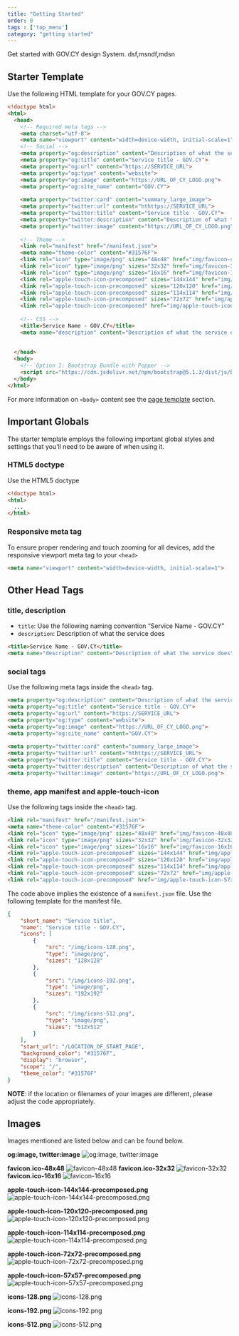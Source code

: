```yaml
---
title: "Getting Started"
order: 0
tags : ['top_menu']
category: "getting started"
---
```


Get started with GOV.CY design System. dsf,msndf,mdsn

## Starter Template
Use the following HTML template for your GOV.CY pages.

```html
<!doctype html>
<html>
  <head>
    <!-- Required meta tags -->
    <meta charset="utf-8">
    <meta name="viewport" content="width=device-width, initial-scale=1">
    <!-- Social -->
    <meta property="og:description" content="Description of what the service does">
    <meta property="og:title" content="Service title - GOV.CY">
    <meta property="og:url" content="https://SERVICE_URL">
    <meta property="og:type" content="website">
    <meta property="og:image" content="https://URL_OF_CY_LOGO.png">
    <meta property="og:site_name" content="GOV.CY">
 
    <meta property="twitter:card" content="summary_large_image">
    <meta property="twitter:url" content="hthttps://SERVICE_URL">
    <meta property="twitter:title" content="Service title - GOV.CY">
    <meta property="twitter:description" content="Description of what the service does">
    <meta property="twitter:image" content="https://URL_OF_CY_LOGO.png">
 
    <!-- Theme --> 
    <link rel="manifest" href="/manifest.json">
    <meta name="theme-color" content="#31576F">
    <link rel="icon" type="image/png" sizes="48x48" href="img/favicon-48x48.png">
    <link rel="icon" type="image/png" sizes="32x32" href="img/favicon-32x32.png">
    <link rel="icon" type="image/png" sizes="16x16" href="img/favicon-16x16.png">
    <link rel="apple-touch-icon-precomposed" sizes="144x144" href="img/apple-touch-icon-144x144-precomposed.png">
    <link rel="apple-touch-icon-precomposed" sizes="120x120" href="img/apple-touch-icon-120x120-precomposed.png">
    <link rel="apple-touch-icon-precomposed" sizes="114x114" href="img/apple-touch-icon-114x114-precomposed.png">
    <link rel="apple-touch-icon-precomposed" sizes="72x72" href="img/apple-touch-icon-72x72-precomposed.png">
    <link rel="apple-touch-icon-precomposed" href="img/apple-touch-icon-57x57-precomposed.png">
 
    <!-- CSS -->
    <title>Service Name - GOV.CY</title>
    <meta name="description" content="Description of what the service does">
 
 
  </head>
  <body>
    <!-- Option 1: Bootstrap Bundle with Popper -->
    <script src="https://cdn.jsdelivr.net/npm/bootstrap@5.1.3/dist/js/bootstrap.bundle.min.js" integrity="sha384-ka7Sk0Gln4gmtz2MlQnikT1wXgYsOg+OMhuP+IlRH9sENBO0LRn5q+8nbTov4+1p" crossorigin="anonymous"></script>
  </body>
</html>
```

For more information on `<body>` content see the [page template](#p/styles.page_templates) section.  

## Important Globals
The starter template employs the following important global styles and settings that you’ll need to be aware of when using it.

### HTML5 doctype
Use the HTML5 doctype 

```html
<!doctype html>
<html>
  ...
</html>
```

### Responsive meta tag
To ensure proper rendering and touch zooming for all devices, add the responsive viewport meta tag to your `<head>`

```html
<meta name="viewport" content="width=device-width, initial-scale=1">
```

## Other Head Tags

### title, description 
- `title`: Use the following naming convention “Service Name - GOV.CY”
- `description`: Description of what the service does

```html
<title>Service Name - GOV.CY</title>
<meta name="description" content="Description of what the service does">
```

### social tags
Use the following meta tags inside the `<head>` tag.

```html
<meta property="og:description" content="Description of what the service does">
<meta property="og:title" content="Service title - GOV.CY">
<meta property="og:url" content="https://SERVICE_URL">
<meta property="og:type" content="website">
<meta property="og:image" content="https://URL_OF_CY_LOGO.png">
<meta property="og:site_name" content="GOV.CY">
 
<meta property="twitter:card" content="summary_large_image">
<meta property="twitter:url" content="hthttps://SERVICE_URL">
<meta property="twitter:title" content="Service title - GOV.CY">
<meta property="twitter:description" content="Description of what the service does">
<meta property="twitter:image" content="https://URL_OF_CY_LOGO.png">

```

### theme, app manifest and apple-touch-icon
Use the following tags inside the `<head>` tag.

```html
<link rel="manifest" href="/manifest.json">
<meta name="theme-color" content="#31576F">
<link rel="icon" type="image/png" sizes="48x48" href="img/favicon-48x48.png">
<link rel="icon" type="image/png" sizes="32x32" href="img/favicon-32x32.png">
<link rel="icon" type="image/png" sizes="16x16" href="img/favicon-16x16.png">
<link rel="apple-touch-icon-precomposed" sizes="144x144" href="img/apple-touch-icon-144x144-precomposed.png">
<link rel="apple-touch-icon-precomposed" sizes="120x120" href="img/apple-touch-icon-120x120-precomposed.png">
<link rel="apple-touch-icon-precomposed" sizes="114x114" href="img/apple-touch-icon-114x114-precomposed.png">
<link rel="apple-touch-icon-precomposed" sizes="72x72" href="img/apple-touch-icon-72x72-precomposed.png">
<link rel="apple-touch-icon-precomposed" href="img/apple-touch-icon-57x57-precomposed.png">
```

The code above implies the existence of a `manifest.json` file. Use the following template for the manifest file. 

```json
{
    "short_name": "Service title",
    "name": "Service title - GOV.CY",
    "icons": [
        {
            "src": "/img/icons-128.png",
            "type": "image/png",
            "sizes": "128x128"
        },
        {
            "src": "/img/icons-192.png",
            "type": "image/png",
            "sizes": "192x192"
        },
        {
            "src": "/img/icons-512.png",
            "type": "image/png",
            "sizes": "512x512"
        }
    ],
    "start_url": "/LOCATION_OF_START_PAGE",
    "background_color": "#31576F",
    "display": "browser",
    "scope": "/",
    "theme_color": "#31576F"
}
```

**NOTE**: if the location or filenames of your images are different, please adjust the code appropriately. 

## <a id="image">Images</a>
Images mentioned are listed below and can be found below.

**og:image, twitter:image**
![og:image, twitter:image](../img/icons-512.png)

**favicon.ico-48x48**
![favicon-48x48](../img/favicon-48x48.png)
**favicon.ico-32x32**
![favicon-32x32](../img/favicon-32x32.png)
**favicon.ico-16x16**
![favicon-16x16](../img/favicon-16x16.png)


**apple-touch-icon-144x144-precomposed.png**
![apple-touch-icon-144x144-precomposed.png](../img/apple-touch-icon-144x144-precomposed.png)

**apple-touch-icon-120x120-precomposed.png**
![apple-touch-icon-120x120-precomposed.png](../img/apple-touch-icon-120x120-precomposed.png)

**apple-touch-icon-114x114-precomposed.png**
![apple-touch-icon-114x114-precomposed.png](../img/apple-touch-icon-114x114-precomposed.png)

**apple-touch-icon-72x72-precomposed.png**
![apple-touch-icon-72x72-precomposed.png](../img/apple-touch-icon-72x72-precomposed.png)

**apple-touch-icon-57x57-precomposed.png**
![apple-touch-icon-57x57-precomposed.png](../img/apple-touch-icon-57x57-precomposed.png)

**icons-128.png**
![icons-128.png](../img/icons-128.png)

**icons-192.png**
![icons-192.png](../img/icons-192.png)

**icons-512.png**
![icons-512.png](../img/icons-512.png)

